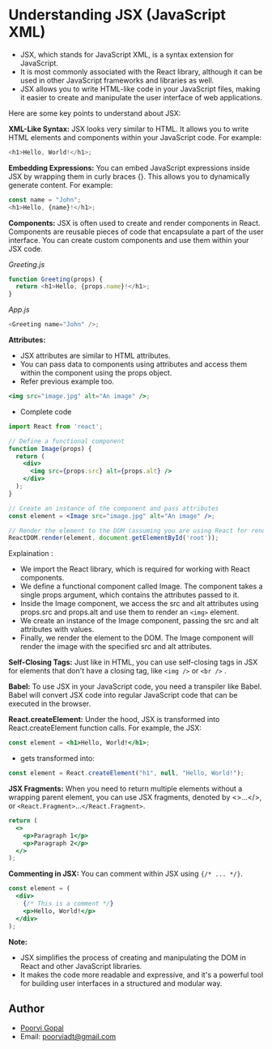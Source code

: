 # Understanding JSX (JavaScript XML)


- JSX, which stands for JavaScript XML, is a syntax extension for JavaScript. 
- It is most commonly associated with the React library, although it can be used in other JavaScript frameworks and libraries as well. 
- JSX allows you to write HTML-like code in your JavaScript files, making it easier to create and manipulate the user interface of web applications.

Here are some key points to understand about JSX:

**XML-Like Syntax:** JSX looks very similar to HTML. It allows you to write HTML elements and components within your JavaScript code. For example:
```js
<h1>Hello, World!</h1>;
```

**Embedding Expressions:** You can embed JavaScript expressions inside JSX by wrapping them in curly braces {}. This allows you to dynamically generate content. For example:

```js
const name = "John";
<h1>Hello, {name}!</h1>;
```

**Components:** JSX is often used to create and render components in React. Components are reusable pieces of code that encapsulate a part of the user interface. You can create custom components and use them within your JSX code.

*Greeting.js*

```js 
function Greeting(props) {
  return <h1>Hello, {props.name}!</h1>;
}

```
*App.js*
```js
<Greeting name="John" />;
```

**Attributes:** 
- JSX attributes are similar to HTML attributes.
- You can pass data to components using attributes and access them within the component using the props object.
- Refer previous example too.

```jsx
<img src="image.jpg" alt="An image" />;
```
- Complete code 
```jsx
import React from 'react';

// Define a functional component
function Image(props) {
  return (
    <div>
      <img src={props.src} alt={props.alt} />
    </div>
  );
}

// Create an instance of the component and pass attributes
const element = <Image src="image.jpg" alt="An image" />;

// Render the element to the DOM (assuming you are using React for rendering)
ReactDOM.render(element, document.getElementById('root'));
```

Explaination :

- We import the React library, which is required for working with React components.
- We define a functional component called Image. The component takes a single props argument, which contains the attributes passed to it.
- Inside the Image component, we access the src and alt attributes using props.src and props.alt and use them to render an `<img>` element.
- We create an instance of the Image component, passing the src and alt attributes with values.
- Finally, we render the element to the DOM. The Image component will render the image with the specified src and alt attributes.

**Self-Closing Tags:** Just like in HTML, you can use self-closing tags in JSX for elements that don't have a closing tag, like `<img />` or `<br />` .

**Babel:** To use JSX in your JavaScript code, you need a transpiler like Babel. Babel will convert JSX code into regular JavaScript code that can be executed in the browser.

**React.createElement:** Under the hood, JSX is transformed into React.createElement function calls. For example, the JSX:

```jsx
const element = <h1>Hello, World!</h1>;
```

- gets transformed into:

```jsx
const element = React.createElement("h1", null, "Hello, World!");
```

**JSX Fragments:** When you need to return multiple elements without a wrapping parent element, you can use JSX fragments, denoted by <>...</>, or `<React.Fragment>`...`</React.Fragment>`.

```jsx
return (
  <>
    <p>Paragraph 1</p>
    <p>Paragraph 2</p>
  </>
);
```

**Commenting in JSX:** You can comment within JSX using `{/* ... */}`.

```jsx
const element = (
  <div>
    {/* This is a comment */}
    <p>Hello, World!</p>
  </div>
);
```

**Note:**
* JSX simplifies the process of creating and manipulating the DOM in React and other JavaScript libraries. 
* It makes the code more readable and expressive, and it's a powerful tool for building user interfaces in a structured and modular way.

## Author

- [Poorvi Gopal](https://github.com/PoorviGopal)
- Email: poorviadt@gmail.com
